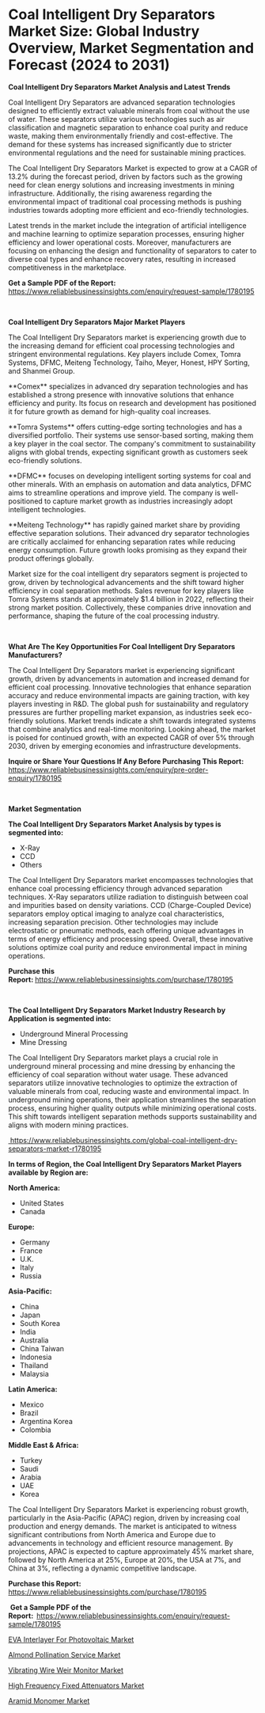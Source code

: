 <p><h1>Coal Intelligent Dry Separators Market Size: Global Industry Overview, Market Segmentation and Forecast (2024 to 2031)</h1></p><p><strong>Coal Intelligent Dry Separators Market Analysis and Latest Trends</strong></p>
<p><p>Coal Intelligent Dry Separators are advanced separation technologies designed to efficiently extract valuable minerals from coal without the use of water. These separators utilize various technologies such as air classification and magnetic separation to enhance coal purity and reduce waste, making them environmentally friendly and cost-effective. The demand for these systems has increased significantly due to stricter environmental regulations and the need for sustainable mining practices.</p><p>The Coal Intelligent Dry Separators Market is expected to grow at a CAGR of 13.2% during the forecast period, driven by factors such as the growing need for clean energy solutions and increasing investments in mining infrastructure. Additionally, the rising awareness regarding the environmental impact of traditional coal processing methods is pushing industries towards adopting more efficient and eco-friendly technologies. </p><p>Latest trends in the market include the integration of artificial intelligence and machine learning to optimize separation processes, ensuring higher efficiency and lower operational costs. Moreover, manufacturers are focusing on enhancing the design and functionality of separators to cater to diverse coal types and enhance recovery rates, resulting in increased competitiveness in the marketplace.</p></p>
<p><strong>Get a Sample PDF of the Report:&nbsp;</strong> <a href="https://www.reliablebusinessinsights.com/enquiry/request-sample/1780195?utm_campaign=60&utm_medium=2&utm_source=Github&utm_content=ia&utm_term=13102024&utm_id=coal-intelligent-dry-separators">https://www.reliablebusinessinsights.com/enquiry/request-sample/1780195</a></p>
<p>&nbsp;</p>
<p><strong>Coal Intelligent Dry Separators Major Market Players</strong></p>
<p><p>The Coal Intelligent Dry Separators market is experiencing growth due to the increasing demand for efficient coal processing technologies and stringent environmental regulations. Key players include Comex, Tomra Systems, DFMC, Meiteng Technology, Taiho, Meyer, Honest, HPY Sorting, and Shanmei Group.</p><p>**Comex** specializes in advanced dry separation technologies and has established a strong presence with innovative solutions that enhance efficiency and purity. Its focus on research and development has positioned it for future growth as demand for high-quality coal increases.</p><p>**Tomra Systems** offers cutting-edge sorting technologies and has a diversified portfolio. Their systems use sensor-based sorting, making them a key player in the coal sector. The company's commitment to sustainability aligns with global trends, expecting significant growth as customers seek eco-friendly solutions.</p><p>**DFMC** focuses on developing intelligent sorting systems for coal and other minerals. With an emphasis on automation and data analytics, DFMC aims to streamline operations and improve yield. The company is well-positioned to capture market growth as industries increasingly adopt intelligent technologies.</p><p>**Meiteng Technology** has rapidly gained market share by providing effective separation solutions. Their advanced dry separator technologies are critically acclaimed for enhancing separation rates while reducing energy consumption. Future growth looks promising as they expand their product offerings globally.</p><p>Market size for the coal intelligent dry separators segment is projected to grow, driven by technological advancements and the shift toward higher efficiency in coal separation methods. Sales revenue for key players like Tomra Systems stands at approximately $1.4 billion in 2022, reflecting their strong market position. Collectively, these companies drive innovation and performance, shaping the future of the coal processing industry.</p></p>
<p>&nbsp;</p>
<p><strong>What Are The Key Opportunities For Coal Intelligent Dry Separators Manufacturers?</strong></p>
<p><p>The Coal Intelligent Dry Separators market is experiencing significant growth, driven by advancements in automation and increased demand for efficient coal processing. Innovative technologies that enhance separation accuracy and reduce environmental impacts are gaining traction, with key players investing in R&D. The global push for sustainability and regulatory pressures are further propelling market expansion, as industries seek eco-friendly solutions. Market trends indicate a shift towards integrated systems that combine analytics and real-time monitoring. Looking ahead, the market is poised for continued growth, with an expected CAGR of over 5% through 2030, driven by emerging economies and infrastructure developments.</p></p>
<p><strong>Inquire or Share Your Questions If Any Before Purchasing This Report:</strong> <a href="https://www.reliablebusinessinsights.com/enquiry/pre-order-enquiry/1780195?utm_campaign=60&utm_medium=2&utm_source=Github&utm_content=ia&utm_term=13102024&utm_id=coal-intelligent-dry-separators">https://www.reliablebusinessinsights.com/enquiry/pre-order-enquiry/1780195</a></p>
<p>&nbsp;</p>
<p><strong>Market Segmentation</strong></p>
<p><strong>The Coal Intelligent Dry Separators Market Analysis by types is segmented into:</strong></p>
<p><ul><li>X-Ray</li><li>CCD</li><li>Others</li></ul></p>
<p><p>The Coal Intelligent Dry Separators market encompasses technologies that enhance coal processing efficiency through advanced separation techniques. X-Ray separators utilize radiation to distinguish between coal and impurities based on density variations. CCD (Charge-Coupled Device) separators employ optical imaging to analyze coal characteristics, increasing separation precision. Other technologies may include electrostatic or pneumatic methods, each offering unique advantages in terms of energy efficiency and processing speed. Overall, these innovative solutions optimize coal purity and reduce environmental impact in mining operations.</p></p>
<p><strong>Purchase this Report:&nbsp;</strong><a href="https://www.reliablebusinessinsights.com/purchase/1780195?utm_campaign=60&utm_medium=2&utm_source=Github&utm_content=ia&utm_term=13102024&utm_id=coal-intelligent-dry-separators">https://www.reliablebusinessinsights.com/purchase/1780195</a></p>
<p>&nbsp;</p>
<p><strong>The Coal Intelligent Dry Separators Market Industry Research by Application is segmented into:</strong></p>
<p><ul><li>Underground Mineral Processing</li><li>Mine Dressing</li></ul></p>
<p><p>The Coal Intelligent Dry Separators market plays a crucial role in underground mineral processing and mine dressing by enhancing the efficiency of coal separation without water usage. These advanced separators utilize innovative technologies to optimize the extraction of valuable minerals from coal, reducing waste and environmental impact. In underground mining operations, their application streamlines the separation process, ensuring higher quality outputs while minimizing operational costs. This shift towards intelligent separation methods supports sustainability and aligns with modern mining practices.</p></p>
<p><a href="https://www.reliablebusinessinsights.com/global-coal-intelligent-dry-separators-market-r1780195?utm_campaign=60&utm_medium=2&utm_source=Github&utm_content=ia&utm_term=13102024&utm_id=coal-intelligent-dry-separators">&nbsp;https://www.reliablebusinessinsights.com/global-coal-intelligent-dry-separators-market-r1780195</a></p>
<p><strong>In terms of Region, the Coal Intelligent Dry Separators Market Players available by Region are:</strong></p>
<p>
    <p> <strong> North America: </strong>
        <ul>
            <li>United States</li>
            <li>Canada</li>
        </ul>
        </p> 
    <p> <strong> Europe: </strong>
        <ul>
            <li>Germany</li>
            <li>France</li>
            <li>U.K.</li>
            <li>Italy</li>
            <li>Russia</li>
        </ul>
        </p> 
    <p> <strong> Asia-Pacific: </strong>
        <ul>
            <li>China</li>
            <li>Japan</li>
            <li>South Korea</li>
            <li>India</li>
            <li>Australia</li>
            <li>China Taiwan</li>
            <li>Indonesia</li>
            <li>Thailand</li>
            <li>Malaysia</li>
        </ul>
        </p> 
    <p> <strong> Latin America: </strong>
        <ul>
            <li>Mexico</li>
            <li>Brazil</li>
            <li>Argentina Korea</li>
            <li>Colombia</li>
        </ul>
        </p> 
    <p> <strong> Middle East & Africa: </strong>
        <ul>
            <li>Turkey</li>
            <li>Saudi</li>
            <li>Arabia</li>
            <li>UAE</li>
            <li>Korea</li>
        </ul>
    </p>
    </p>
<p><p>The Coal Intelligent Dry Separators Market is experiencing robust growth, particularly in the Asia-Pacific (APAC) region, driven by increasing coal production and energy demands. The market is anticipated to witness significant contributions from North America and Europe due to advancements in technology and efficient resource management. By projections, APAC is expected to capture approximately 45% market share, followed by North America at 25%, Europe at 20%, the USA at 7%, and China at 3%, reflecting a dynamic competitive landscape.</p></p>
<p><strong>Purchase this Report: </strong><a href="https://www.reliablebusinessinsights.com/purchase/1780195?utm_campaign=60&utm_medium=2&utm_source=Github&utm_content=ia&utm_term=13102024&utm_id=coal-intelligent-dry-separators">https://www.reliablebusinessinsights.com/purchase/1780195</a></p>
<p>&nbsp;<strong>Get a Sample PDF of the Report:&nbsp;&nbsp;</strong><a href="https://www.reliablebusinessinsights.com/enquiry/request-sample/1780195?utm_campaign=60&utm_medium=2&utm_source=Github&utm_content=ia&utm_term=13102024&utm_id=coal-intelligent-dry-separators">https://www.reliablebusinessinsights.com/enquiry/request-sample/1780195</a></p>
<p><strong></strong></p>
<p><p><a href="https://www.linkedin.com/pulse/eva-interlayer-photovoltaic-market-overview-forecast-qzhre?utm_campaign=60&utm_medium=2&utm_source=Github&utm_content=ia&utm_term=13102024&utm_id=coal-intelligent-dry-separators">EVA Interlayer For Photovoltaic Market</a></p><p><a href="https://www.linkedin.com/pulse/almond-pollination-service-market-global-trends-forecast-jevae?utm_campaign=60&utm_medium=2&utm_source=Github&utm_content=ia&utm_term=13102024&utm_id=coal-intelligent-dry-separators">Almond Pollination Service Market</a></p><p><a href="https://github.com/darientvns/Market-Research-Report-List-1/blob/main/vibrating-wire-weir-monitor-market.md?utm_campaign=60&utm_medium=2&utm_source=Github&utm_content=ia&utm_term=13102024&utm_id=coal-intelligent-dry-separators">Vibrating Wire Weir Monitor Market</a></p><p><a href="https://github.com/arnaudyclavinec/Market-Research-Report-List-1/blob/main/high-frequency-fixed-attenuators-market.md?utm_campaign=60&utm_medium=2&utm_source=Github&utm_content=ia&utm_term=13102024&utm_id=coal-intelligent-dry-separators">High Frequency Fixed Attenuators Market</a></p><p><a href="https://www.linkedin.com/pulse/global-perspectives-aramid-monomer-market-trends-forecast-pf4ce?utm_campaign=60&utm_medium=2&utm_source=Github&utm_content=ia&utm_term=13102024&utm_id=coal-intelligent-dry-separators">Aramid Monomer Market</a></p></p>